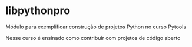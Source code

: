# libpythonpro
Módulo para exemplificar construção de projetos Python no curso Pytools

Nesse curso é ensinado como contribuir com projetos de código aberto
